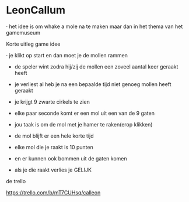 # LeonCallum


· het idee is om whake a mole na te maken maar dan in het thema van het gamemuseum


Korte uitleg game idee

· je klikt op start en dan moet je de mollen rammen

- de speler wint zodra hij/zij de mollen een zoveel aantal keer geraakt heeft

- je verliest al heb je na een bepaalde tijd niet genoeg mollen heeft geraakt

- je krijgt 9 zwarte cirkels te zien

- elke paar seconde komt er een mol uit een van de 9 gaten

- jou taak is om de mol met je hamer te raken(erop klikken)

- de mol blijft er een hele korte tijd

- elke mol die je raakt is 10 punten

- en er kunnen ook bommen uit de gaten komen

- als je die raakt verlies je GELIJK













de trello

https://trello.com/b/mT7CUHsq/calleon
